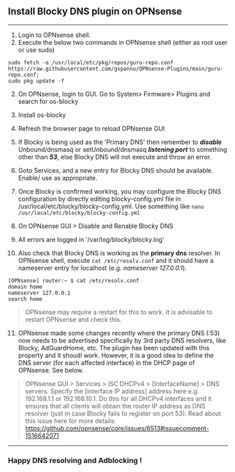 ## Install Blocky DNS plugin on OPNsense

---

1. Login to OPNsense shell.
2. Execute the below two commands in OPNsense shell (either as root user or use sudo)

```
sudo fetch -o /usr/local/etc/pkg/repos/guru-repo.conf https://raw.githubusercontent.com/gspannu/OPNsense-Plugins/main/guru-repo.conf;
sudo pkg update -f
```

2. On OPNsense, login to GUI. Go to System> Firmware> Plugins and search for os-blocky
3. Install os-blocky
4. Refresh the browser page to reload OPNsense GUI

5. If Blocky is being used as the 'Primary DNS' then remember to _**disable**_ Unbound/dnsmasq or setUnbound/dnsmasq _**listening port**_ to something other than _**53**_, else Blocky DNS will not execute and throw an error.
6. Goto Services, and a new entry for Blocky DNS should be available. Enable/ use as appropriate.
7. Once Blocky is confirmed working, you may configure the Blocky DNS configuration by directly editing blocky-config.yml file in /usr/local/etc/blocky/blocky-config.yml. Use something like `nano /usr/local/etc/blocky/blocky-config.yml`
8. On OPNsense GUI > Disable and Renable Blocky DNS
9. All errors are logged in '/var/log/blocky/blocky.log'
10. Also check that Blocky DNS is working as the **primary dns** resolver.
In OPNsense shell, execute `cat /etc/resolv.conf` and it should have a nameserver entry for localhost (e.g. _nameserver 127.0.0.1_).
```
[OPNsense] router:~ $ cat /etc/resolv.conf 
domain home
nameserver 127.0.0.1
search home
```
>OPNsense may require a restart for this to work. It is advisable to restart OPNsense and check this.

11. OPNsense made some changes recently where the primary DNS (:53) now needs to be advertised specifically by 3rd party DNS resolvers, like Blocky, AdGuardHome, etc. The plugin has been updated with this property and it shoudl work. However, it is a good idea to define the DNS server (for each affected interface) in the DHCP page of OPNsense. See below.
>OPNsense GUI > Services > ISC DHCPv4 > [InterfaceName] > DNS servers. Specify the [interface IP address] address here e.g. 192.168.1.1 or 192.168.10.1. Do this for all DHCPv4 interfaces and it ensures that all clients will obtain the router IP address as DNS resolver (just in case Blocky fails to register on port 53). Read about this issue here for more details: https://github.com/opnsense/core/issues/6513#issuecomment-1516642071
---
   
### Happy DNS resolving and Adblocking !
